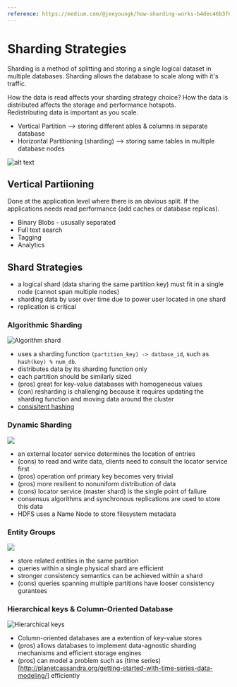 ```yaml
---
reference: https://medium.com/@jeeyoungk/how-sharding-works-b4dec46b3f6
---
```


# Sharding Strategies

Sharding is a method of splitting and storing a single logical dataset in multiple databases.  Sharding allows the database to scale along with it's traffic.

How the data is read affects your sharding strategy choice?
How the data is distributed affects the storage and performance hotspots.  
Redistributing data is important as you scale.

* Vertical Partition --> storing different ables & columns in separate database
* Horizontal Partitioning (sharding) --> storing same tables in multiple database nodes

![alt text](https://miro.medium.com/max/700/1*yyHih3GveWruzwYgLxTu3w.png)

## Vertical Partiioning 

Done at the application level where there is an obvious split.  If the applications needs read performance (add caches or database replicas).

* Binary Blobs - ususally separated
* Full text search
* Tagging
* Analytics

## Shard Strategies

* a logical shard (data sharing the same partition key) must fit in a single node (cannot span multiple nodes)
* sharding data by user over time due to power user located in one shard
* replication is critical

### Algorithmic Sharding

![Algorithm shard](https://miro.medium.com/max/700/1*fx3wbDDGHo2cgcAvDiHkDg.png)

* uses a sharding function `(partition_key) -> datbase_id`, such as `hash(key) % num_db`.
* distributes data by its sharding function only
* each partition should be similarly sized
* (pros) great for key-value databases with homogeneous values
* (con) resharding is challenging because it requires updating the sharding function and moving data around the cluster
* [consisitent hashing](https://www.paperplanes.de/2011/12/9/the-magic-of-consistent-hashing.html)


### Dynamic Sharding

![](https://miro.medium.com/max/700/1*9we5WT45G7_unZ6n0N6ncw.png)

* an external locator service determines the location of entries
* (cons) to read and write data, clients need to consult the locator service first
* (pros) operation onf primary key becomes very trivial
* (pros) more resilient to nonuniform distribution of data
* (cons) locator service (master shard) is the single point of failure
* consensus algorithms and synchronous replications are used to store this data
* HDFS uses a Name Node to store filesystem metadata

### Entity Groups

![](https://miro.medium.com/max/700/1*o5Tv6C2bMdBn8U7Lcq3PDw.png)

* store related entities in the same partition
* queries within a single physical shard are efficient
* stronger consistency semantics can be achieved within a shard
* (cons) queries spanning multiple partitions have looser consistency gurantees

### Hierarchical keys & Column-Oriented Database

![Hierarchical keys](https://miro.medium.com/max/500/1*usEoE4YEU-B-_-VOBOSnQA.png)

* Column-oriented databases are a extention of key-value stores
* (pros) allows databases to implement data-agnostic sharding mechanisms and efficient storage engines
* (pros) can model a problem such as (time series)[http://planetcassandra.org/getting-started-with-time-series-data-modeling/] efficiently
